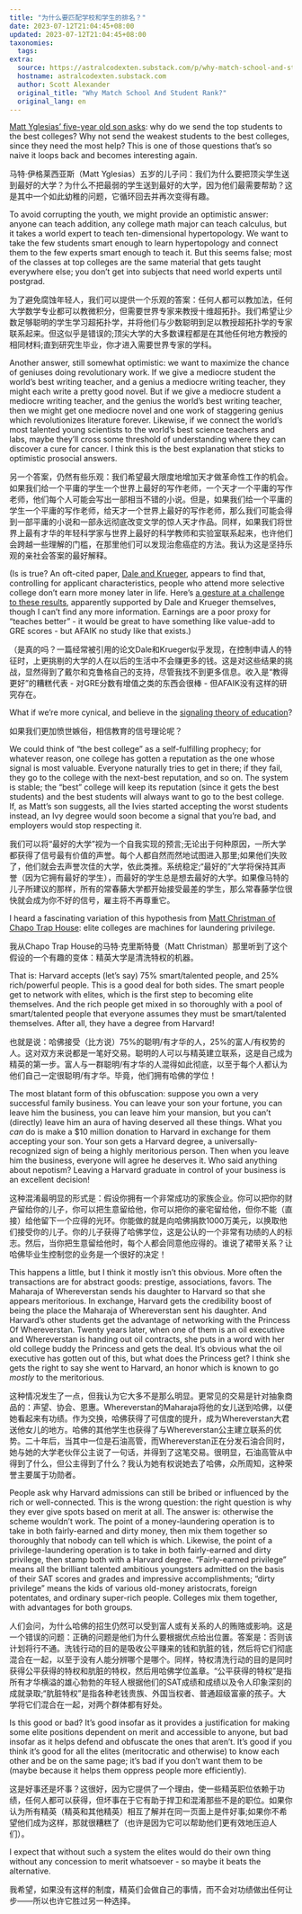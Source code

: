 ```yaml
---
title: "为什么要匹配学校和学生的排名？"
date: 2023-07-12T21:04:45+08:00
updated: 2023-07-12T21:04:45+08:00
taxonomies:
  tags: 
extra:
  source: https://astralcodexten.substack.com/p/why-match-school-and-student-rank
  hostname: astralcodexten.substack.com
  author: Scott Alexander
  original_title: "Why Match School And Student Rank?"
  original_lang: en
---
```


[Matt Yglesias’ five-year old son asks](https://www.slowboring.com/p/19-thoughts-on-affirmative-action): why do we send the top students to the best colleges? Why not send the weakest students to the best colleges, since they need the most help? This is one of those questions that’s so naive it loops back and becomes interesting again.

马特·伊格莱西亚斯（Matt Yglesias）五岁的儿子问：我们为什么要把顶尖学生送到最好的大学？为什么不把最弱的学生送到最好的大学，因为他们最需要帮助？这是其中一个如此幼稚的问题，它循环回去并再次变得有趣。

To avoid corrupting the youth, we might provide an optimistic answer: anyone can teach addition, any college math major can teach calculus, but it takes a world expert to teach ten-dimensional hypertopology. We want to take the few students smart enough to learn hypertopology and connect them to the few experts smart enough to teach it. But this seems false; most of the classes at top colleges are the same material that gets taught everywhere else; you don’t get into subjects that need world experts until postgrad.

为了避免腐蚀年轻人，我们可以提供一个乐观的答案：任何人都可以教加法，任何大学数学专业都可以教微积分，但需要世界专家来教授十维超拓扑。我们希望让少数足够聪明的学生学习超拓扑学，并将他们与少数聪明到足以教授超拓扑学的专家联系起来。但这似乎是错误的;顶尖大学的大多数课程都是在其他任何地方教授的相同材料;直到研究生毕业，你才进入需要世界专家的学科。

Another answer, still somewhat optimistic: we want to maximize the chance of geniuses doing revolutionary work. If we give a mediocre student the world’s best writing teacher, and a genius a mediocre writing teacher, they might each write a pretty good novel. But if we give a mediocre student a mediocre writing teacher, and the genius the world’s best writing teacher, then we might get one mediocre novel and one work of staggering genius which revolutionizes literature forever. Likewise, if we connect the world’s most talented young scientists to the world’s best science teachers and labs, maybe they’ll cross some threshold of understanding where they can discover a cure for cancer. I think this is the best explanation that sticks to optimistic prosocial answers.

另一个答案，仍然有些乐观：我们希望最大限度地增加天才做革命性工作的机会。如果我们给一个平庸的学生一个世界上最好的写作老师，一个天才一个平庸的写作老师，他们每个人可能会写出一部相当不错的小说。但是，如果我们给一个平庸的学生一个平庸的写作老师，给天才一个世界上最好的写作老师，那么我们可能会得到一部平庸的小说和一部永远彻底改变文学的惊人天才作品。同样，如果我们将世界上最有才华的年轻科学家与世界上最好的科学教师和实验室联系起来，也许他们会跨越一些理解的门槛，在那里他们可以发现治愈癌症的方法。我认为这是坚持乐观的亲社会答案的最好解释。

(Is is true? An oft-cited paper, [Dale and Krueger](https://www.nber.org/papers/w17159), appears to find that, controlling for applicant characteristics, people who attend more selective college don’t earn more money later in life. Here’s [a gesture at a challenge to these results](https://www.washingtonpost.com/education/2022/02/27/colleges-admissions-selective-schools/), apparently supported by Dale and Krueger themselves, though I can’t find any more information. Earnings are a poor proxy for “teaches better” - it would be great to have something like value-add to GRE scores - but AFAIK no study like that exists.)

（是真的吗？一篇经常被引用的论文Dale和Krueger似乎发现，在控制申请人的特征时，上更挑剔的大学的人在以后的生活中不会赚更多的钱。这是对这些结果的挑战，显然得到了戴尔和克鲁格自己的支持，尽管我找不到更多信息。收入是“教得更好”的糟糕代表 - 对GRE分数有增值之类的东西会很棒 - 但AFAIK没有这样的研究存在。

What if we’re more cynical, and believe in the [signaling theory of education](https://www.hepi.ac.uk/2021/10/19/why-higher-education-should-take-the-signalling-critique-seriously-and-what-that-might-look-like/)?

如果我们更加愤世嫉俗，相信教育的信号理论呢？

We could think of “the best college” as a self-fulfilling prophecy; for whatever reason, one college has gotten a reputation as the one whose signal is most valuable. Everyone naturally tries to get in there; if they fail, they go to the college with the next-best reputation, and so on. The system is stable; the “best” college will keep its reputation (since it gets the best students) and the best students will always want to go to the best college. If, as Matt’s son suggests, all the Ivies started accepting the worst students instead, an Ivy degree would soon become a signal that you’re bad, and employers would stop respecting it.

我们可以将“最好的大学”视为一个自我实现的预言;无论出于何种原因，一所大学都获得了信号最有价值的声誉。每个人都自然而然地试图进入那里;如果他们失败了，他们就会去声誉次佳的大学，依此类推。系统稳定;“最好的”大学将保持其声誉（因为它拥有最好的学生），而最好的学生总是想去最好的大学。如果像马特的儿子所建议的那样，所有的常春藤大学都开始接受最差的学生，那么常春藤学位很快就会成为你不好的信号，雇主将不再尊重它。

I heard a fascinating variation of this hypothesis from [Matt Christman of Chapo Trap House](https://medium.com/@matthewjwatson/the-dirtbag-left-at-harvard-an-interview-with-chapo-trap-house-e5fca62780dc): elite colleges are machines for laundering privilege.

我从Chapo Trap House的马特·克里斯特曼（Matt Christman）那里听到了这个假设的一个有趣的变体：精英大学是清洗特权的机器。

That is: Harvard accepts (let’s say) 75% smart/talented people, and 25% rich/powerful people. This is a good deal for both sides. The smart people get to network with elites, which is the first step to becoming elite themselves. And the rich people get mixed in so thoroughly with a pool of smart/talented people that everyone assumes they must be smart/talented themselves. After all, they have a degree from Harvard!

也就是说：哈佛接受（比方说）75%的聪明/有才华的人，25%的富人/有权势的人。这对双方来说都是一笔好交易。聪明的人可以与精英建立联系，这是自己成为精英的第一步。富人与一群聪明/有才华的人混得如此彻底，以至于每个人都认为他们自己一定很聪明/有才华。毕竟，他们拥有哈佛的学位！

The most blatant form of this obfuscation: suppose you own a very successful family business. You can leave your son your fortune, you can leave him the business, you can leave him your mansion, but you can’t (directly) leave him an aura of having deserved all these things. What you *can* do is make a $10 million donation to Harvard in exchange for them accepting your son. Your son gets a Harvard degree, a universally-recognized sign of being a highly meritorious person. Then when you leave him the business, everyone will agree he deserves it. Who said anything about nepotism? Leaving a Harvard graduate in control of your business is an excellent decision!

这种混淆最明显的形式是：假设你拥有一个非常成功的家族企业。你可以把你的财产留给你的儿子，你可以把生意留给他，你可以把你的豪宅留给他，但你不能（直接）给他留下一个应得的光环。你能做的就是向哈佛捐款1000万美元，以换取他们接受你的儿子。你的儿子获得了哈佛学位，这是公认的一个非常有功绩的人的标志。然后，当你把生意留给他时，每个人都会同意他应得的。谁说了裙带关系？让哈佛毕业生控制您的业务是一个很好的决定！

This happens a little, but I think it mostly isn’t this obvious. More often the transactions are for abstract goods: prestige, associations, favors. The Maharaja of Whereverstan sends his daughter to Harvard so that she appears meritorious. In exchange, Harvard gets the credibility boost of being the place the Maharaja of Whereverstan sent his daughter. And Harvard’s other students get the advantage of networking with the Princess Of Whereverstan. Twenty years later, when one of them is an oil executive and Whereverstan is handing out oil contracts, she puts in a word with her old college buddy the Princess and gets the deal. It’s obvious what the oil executive has gotten out of this, but what does the Princess get? I think she gets the right to say she went to Harvard, an honor which is known to go *mostly* to the meritorious.

这种情况发生了一点，但我认为它大多不是那么明显。更常见的交易是针对抽象商品的：声望、协会、恩惠。Whereverstan的Maharaja将他的女儿送到哈佛，以便她看起来有功绩。作为交换，哈佛获得了可信度的提升，成为Whereverstan大君送他女儿的地方。哈佛的其他学生也获得了与Whereverstan公主建立联系的优势。二十年后，当其中一位是石油高管，而Whereverstan正在分发石油合同时，她与她的大学老伙伴公主说了一句话，并得到了这笔交易。很明显，石油高管从中得到了什么，但公主得到了什么？我认为她有权说她去了哈佛，众所周知，这种荣誉主要属于功勋者。

People ask why Harvard admissions can still be bribed or influenced by the rich or well-connected. This is the wrong question: the right question is why they ever give spots based on merit at all. The answer is: otherwise the scheme wouldn’t work. The point of a money-laundering operation is to take in both fairly-earned and dirty money, then mix them together so thoroughly that nobody can tell which is which. Likewise, the point of a privilege-laundering operation is to take in both fairly-earned and dirty privilege, then stamp both with a Harvard degree. “Fairly-earned privilege” means all the brilliant talented ambitious youngsters admitted on the basis of their SAT scores and grades and impressive accomplishments; “dirty privilege” means the kids of various old-money aristocrats, foreign potentates, and ordinary super-rich people. Colleges mix them together, with advantages for both groups.

人们会问，为什么哈佛的招生仍然可以受到富人或有关系的人的贿赂或影响。这是一个错误的问题：正确的问题是他们为什么要根据优点给出位置。答案是：否则该计划将行不通。洗钱行动的目的是吸收公平赚来的钱和肮脏的钱，然后将它们彻底混合在一起，以至于没有人能分辨哪个是哪个。同样，特权清洗行动的目的是同时获得公平获得的特权和肮脏的特权，然后用哈佛学位盖章。“公平获得的特权”是指所有才华横溢的雄心勃勃的年轻人根据他们的SAT成绩和成绩以及令人印象深刻的成就录取;“肮脏特权”是指各种老钱贵族、外国当权者、普通超级富豪的孩子。大学将它们混合在一起，对两个群体都有好处。

Is this good or bad? It’s good insofar as it provides a justification for making some elite positions dependent on merit and accessible to anyone, but bad insofar as it helps defend and obfuscate the ones that aren’t. It’s good if you think it’s good for all the elites (meritocratic and otherwise) to know each other and be on the same page; it’s bad if you don’t want them to be (maybe because it helps them oppress people more efficiently).

这是好事还是坏事？这很好，因为它提供了一个理由，使一些精英职位依赖于功绩，任何人都可以获得，但坏事在于它有助于捍卫和混淆那些不是的职位。如果你认为所有精英（精英和其他精英）相互了解并在同一页面上是件好事;如果你不希望他们成为这样，那就很糟糕了（也许是因为它可以帮助他们更有效地压迫人们）。

I expect that without such a system the elites would do their own thing without any concession to merit whatsoever - so maybe it beats the alternative.

我希望，如果没有这样的制度，精英们会做自己的事情，而不会对功绩做出任何让步——所以也许它胜过另一种选择。
